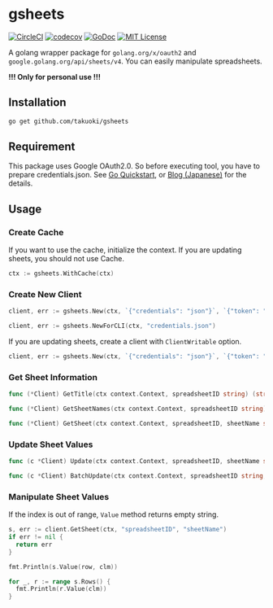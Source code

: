 # gsheets

[![CircleCI](https://circleci.com/gh/takuoki/gsheets/tree/master.svg?style=shield&circle-token=30f6e95108024e7a0562f630c69209783e5086ec)](https://circleci.com/gh/takuoki/gsheets/tree/master)
[![codecov](https://codecov.io/gh/takuoki/gsheets/branch/master/graph/badge.svg)](https://codecov.io/gh/takuoki/gsheets)
[![GoDoc](https://godoc.org/github.com/takuoki/gsheets?status.svg)](https://godoc.org/github.com/takuoki/gsheets)
[![MIT License](http://img.shields.io/badge/license-MIT-blue.svg?style=flat)](LICENSE)

A golang wrapper package for `golang.org/x/oauth2` and `google.golang.org/api/sheets/v4`.
You can easily manipulate spreadsheets.

**!!! Only for personal use !!!**

## Installation

```bash
go get github.com/takuoki/gsheets
```

## Requirement

This package uses Google OAuth2.0. So before executing tool, you have to prepare credentials.json.
See [Go Quickstart](https://developers.google.com/sheets/api/quickstart/go), or [Blog (Japanese)](https://medium.com/veltra-engineering/how-to-use-google-sheets-api-with-golang-9e50ee9e0abc) for the details.

## Usage

### Create Cache

If you want to use the cache, initialize the context.
If you are updating sheets, you should not use Cache.

```go
ctx := gsheets.WithCache(ctx)
```

### Create New Client

```go
client, err := gsheets.New(ctx, `{"credentials": "json"}`, `{"token": "json"}`)
```

```go
client, err := gsheets.NewForCLI(ctx, "credentials.json")
```

If you are updating sheets, create a client with `ClientWritable` option.

```go
client, err := gsheets.New(ctx, `{"credentials": "json"}`, `{"token": "json"}`, gsheets.ClientWritable())
```

### Get Sheet Information

```go
func (*Client) GetTitle(ctx context.Context, spreadsheetID string) (string, error)
```

```go
func (*Client) GetSheetNames(ctx context.Context, spreadsheetID string) ([]string, error)
```

```go
func (*Client) GetSheet(ctx context.Context, spreadsheetID, sheetName string) (Sheet, error)
```

### Update Sheet Values

```go
func (c *Client) Update(ctx context.Context, spreadsheetID, sheetName string, rowNo int, values []interface{}) error
```

```go
func (c *Client) BatchUpdate(ctx context.Context, spreadsheetID string, updateValues ...UpdateValue) error
```

### Manipulate Sheet Values

If the index is out of range, `Value` method returns empty string.

```go
s, err := client.GetSheet(ctx, "spreadsheetID", "sheetName")
if err != nil {
  return err
}

fmt.Println(s.Value(row, clm))

for _, r := range s.Rows() {
  fmt.Println(r.Value(clm))
}
```
